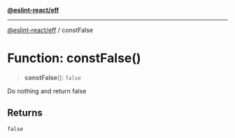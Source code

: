 [**@eslint-react/eff**](../README.md)

***

[@eslint-react/eff](../README.md) / constFalse

# Function: constFalse()

> **constFalse**(): `false`

Do nothing and return false

## Returns

`false`
